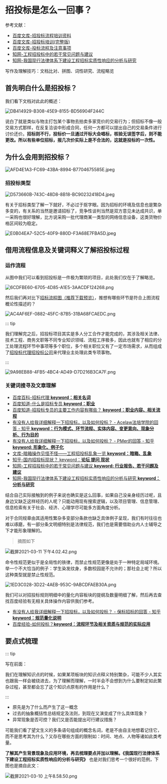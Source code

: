 # 招投标是怎么一回事？

参考文献：

* [百度文库-招投标流程培训资料](https://wenku.baidu.com/view/4d4a4c4abeeb19e8b8f67c1cfad6195f302be838)
* [百度文库-招投标培训(完整版)](https://wenku.baidu.com/view/65cc0bfe33126edb6f1aff00bed5b9f3f80f72c1)
* [百度文库-投标流程及注意事项](https://wenku.baidu.com/view/22b6fc0b5af5f61fb7360b4c2e3f5727a4e92479)
* [知网-工程招投标中的若干常见问题与建议](https://kns.cnki.net/KXReader/Detail?TIMESTAMP=637508957004472656&DBCODE=CJFD&TABLEName=CJFDLAST2021&FileName=GCJS202101099&RESULT=1&SIGN=CwbGtVw9IqADWFlCKZJBatWnVQU%3d)
* [知网-我国现行法律体系下建设工程招标实质性响应的分析与研究](https://kns.cnki.net/KCMS/detail/detail.aspx?filename=1019210225.nh&dbname=CMFD201902&dbcode=cdmd&uid=WEEvREcwSlJHSldTTEYzVDhUQ05Za0U1RDZ5YmpvZWNvV1Vsd3JrYVEyND0=$9A4hF_YAuvQ5obgVAqNKPCYcEjKensW4IQMovwHtwkF4VYPoHbKxJw!!&v=MTg5NjFGMjZGN0c1SHRQT3FwRWJQSVIrZm5zNHlSWWFtejExUEhia3FXQTBGckNVUjd1ZlpPWm1GeTNtVWJyTFY=)

写作及理解技巧：文档比对、拼图、词性研究、流程略览

## 首先明白什么是招投标？

我们看下文档对此此的概述：

![DB414929-B308-45E9-8155-BD56904F244C](/Users/chanlonhoo/Desktop/草稿文件/截图库/DB414929-B308-45E9-8155-BD56904F244C.jpeg)

说白了就是类似与物主打包某个事物去拍卖多家竞价的交易行为；但招标不像一般交易方式那样，在反复洽谈中形成合同，任何一方都可以提出自己的交易条件进行讨价还价。**招标则不行，投标价一旦通过开标大会唱标，核验无误签字后，则不能更改。所以有些单位招标，报几次价实际上是不合法的，这就是投标的一次性。**

## 为什么会用到招投标？

![AFD4E1A3-FC69-43BA-8994-B7704675585E.jpeg](https://i.loli.net/2021/03/09/1Q6uzyROhmM92PV.jpg)

### 招投标类型

![D573660B-743C-48D8-8B18-BC90232418D4.jpeg](https://i.loli.net/2021/03/09/BJpmkcgErd9lsFX.jpg)

有关于招标类型了解一下就好，不必过于抠字眼。因为招标的环境及信息也是繁杂多变的，有关系的当然是邀请招标了，竞争性谈判当然是双方意见未达成共识，单一采购也很好理解，比方说采购一批代理商某一类型的网络信息设备，这类货物价格区间较为稳定。

![E0B04EA7-52C5-40F9-880D-F3A68E7FBA5D.jpeg](https://i.loli.net/2021/03/09/DMF71HzTWVGXuxi.jpg)

## 借用流程信息及关键词释义了解招投标过程

### 运作流程

从图中我们可以看到招投标是一件极为繁琐的项目，此处我们仅在于了解略览。

![6CDFBE60-6705-4D85-A1E5-3AACDF124268.png](https://i.loli.net/2021/03/09/M4POy3FbmDE8pvC.jpg)

然后我们再对比下[招标流程图（推荐下载预览）](https://i.loli.net/2021/03/08/oJdtvgcxKm6VS8A.png)，推想有哪些环节是符合上图流程概论性描述的？

![AC4AF6EF-0882-45FC-87B5-31BA68FCAEDC.png](https://i.loli.net/2021/03/09/yXfVREcnGW9MSxI.jpg)

:::  tip

我们理解完之后，招投标项目其实是多人分工合作才能完成的，其涉及相关法律、技术工程、商务文职等不同专业知识领域、流程工序极多，因此也就有了相应的分工处理流程环节中事项等多个职位，多个相关职位又有了一定市场需求，从而组成了[招投标代理](https://baike.baidu.com/item/%E6%8B%9B%E6%A0%87%E4%BB%A3%E7%90%86/230449?fr=aladdin)[招投标公司](https://zhidao.baidu.com/question/630686791329961844.html)来代理业主处理此类专项事物。

:::

![9A98EB88-4FB5-4BC4-AD49-D7D216B3CA7F.png](https://i.loli.net/2021/03/09/aH26O5gTu8iLAzM.jpg)

### 关键词搜寻及文章理解

* [百度百科-招标代理 **keyword：相关名词**](https://baike.baidu.com/item/%E6%8B%9B%E6%A0%87%E4%BB%A3%E7%90%86/230449?fr=aladdin)
* [百度知道-什么是招标专员 **keyword：职业**](https://zhidao.baidu.com/question/155732006.html?qbl=relate_question_0)
* [百度知道-招投标专员的主要工作内容有哪些？ **keyword：职业内容、相关流程**](https://zhidao.baidu.com/question/565962447711647804.html)
* [有没有人给我详细解释一下招投标，以及如何投标？ - Acelaw法培学院的回答 - 知乎 **keyword：行为模式、环节流程、实体内容、变更意向、现象分析、行为目的**]( https://www.zhihu.com/question/381231009/answer/1140313172)
* [有没有人给我详细解释一下招投标，以及如何投标？ - PMer的回答 - 知乎 **keyword: 形象化、例子化**]( https://www.zhihu.com/question/381231009/answer/1430385333)
* [文库-暗箱操作见怪不怪——工程招投标乱象一览 **keyword：暗箱、乱象**](https://wenku.baidu.com/view/c679f4846d175f0e7cd184254b35eefdc9d315d8)
* [知乎-国内招投标现状？ keyword：**论坛 提问 现状**](https://www.zhihu.com/question/20173320)
* [知网-工程招投标中的若干常见问题与建议 **keyword: 行业报告、若干问题及建议**](https://kns.cnki.net/KXReader/Detail?TIMESTAMP=637508957004472656&DBCODE=CJFD&TABLEName=CJFDLAST2021&FileName=GCJS202101099&RESULT=1&SIGN=CwbGtVw9IqADWFlCKZJBatWnVQU%3d)
* [知网-我国现行法律体系下建设工程招标实质性响应的分析与研究 **keyword：分析与研究**](https://kns.cnki.net/KCMS/detail/detail.aspx?filename=1019210225.nh&dbname=CMFD201902&dbcode=cdmd&uid=WEEvREcwSlJHSldTTEYzVDhUQ05Za0U1RDZ5YmpvZWNvV1Vsd3JrYVEyND0=$9A4hF_YAuvQ5obgVAqNKPCYcEjKensW4IQMovwHtwkF4VYPoHbKxJw!!&v=MTg5NjFGMjZGN0c1SHRQT3FwRWJQSVIrZm5zNHlSWWFtejExUEhia3FXQTBGckNVUjd1ZlpPWm1GeTNtVWJyTFY=)

结合自己实际接触到的例子来说也确实是这么回事，如果自己没亲身经历过呢，且身边又缺乏这样经历的人呢？只能动用现有搜索逻辑，以及项目管理、信息管理、信息检索有关于社会、经济、心理学尽可能多方面角度分析。

对于合同规章由其适用性繁杂多变部分条款也缺乏具体例子呈现，我们有时往往也难以琢磨，有一部分条文明细特别是法律规范，我们也是需要借助业内人士辅导之下才能形象理解的。

> 摘图如下

![截屏2021-03-11 下午4.02.42.png](https://i.loli.net/2021/03/11/8JDu2xc3sR6EHto.png)

命令性规范更似于是全局性的铁律，而禁止性规范更像是处于一种特定局域环境。举一个不大恰当的例子：学生染发纹身，多数校园是不允许的；那社会上呢？所以这种类型就是禁止性规范。

![1ED3C028-3D22-4AEB-953C-9ABCDFAEB30A.png](https://i.loli.net/2021/03/11/SV4JzX7KqrItCLx.jpg)

我们可以对招投标规则明细中的量化内容板块的提纲及数量明细了解，然后再去查找百度经验有无相关具体操作内容供我们参考。

* [有没有人给我详细解释一下招投标，以及如何投标？ - 保标招标的回答 - 知乎 **keyword：规范量化说明**](https://www.zhihu.com/question/381231009/answer/1123327929)
* [百度经验-如何投标？**keyword：流程环节及相关资质与规范的实际应用**](https://jingyan.baidu.com/article/642c9d34e46ed8644b46f779.html)

## 要点式梳理

::: tip

写在前面：

我们在理解知识点的时候，如果某项板块的知识点释义特别繁杂，可能不少人其实也跟我一样会被绕进去，为了理解而理解，一时半会不会想到为什么要制定如此繁杂过程，甚至都会忘了这个知识点原有的作用是什么？

:::

* 原先是为了什么而产生了这一概念
* 过去的抽象概括性总结规定及法则，到现在又演变成了什么具体现象？
* 异常现象是否可控？我们又是否能提出可行建议措施？

可能我们看了望文生义的多条语句组成的概念名词，老是不由自主地想着记住它，而不是思考其为什么？又存在哪些方面的限制如：时间、地点、人物等诸如此类考量。

**了解其产生背景现象及应用环境，**再去梳理要点并加以理解。**《我国现行法律体系下建设工程招标实质性响应的分析与研究》** 也是对我们思考一个很好的范例，下图也是摘自此文：

![截屏2021-03-10 上午8.58.50.png](https://i.loli.net/2021/03/11/NLFVXOlmwIAz1gx.png)


